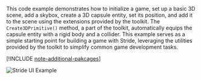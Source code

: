 This code example demonstrates how to initialize a game, set up a basic 3D scene, add a skybox, create a 3D capsule entity, set its position, and add it to the scene using the extensions provided by the toolkit. The `Create3DPrimitive()` method, a part of the toolkit, automatically equips the capsule entity with a rigid body and a collider. This example serves as a simple starting point for building a game with Stride, leveraging the utilities provided by the toolkit to simplify common game development tasks.

[!INCLUDE [note-additional-pakcages](note-additional-pakcages.md)]

![Stride UI Example](../../../manual/code-only/examples/media/stride-game-engine-example01-basic-3d-scene.webp)